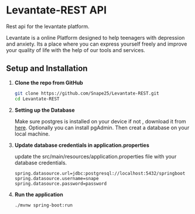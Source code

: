 # Levantate-REST API

Rest api for the levantate platform.

Levantate is a online Platform designed to help teenagers with depression and anxiety. Its a place where you can express yourself freely and improve your quality of life with the help of our tools and services.

## Setup and Installation

1. **Clone the repo from GitHub**
   ```sh
   git clone https://github.com/Snape25/Levantate-REST.git
   cd Levantate-REST
   ```
2. **Setting up the Database**

  
   Make sure postgres is installed on your device if not , download it from [here](https://www.postgresql.org/download). Optionally you can install pgAdmin. Then      creat a database on your local machine.

   
4. **Update database credentials in application.properties**
   
    update the src/main/resources/application.properties file with your database credentials.
   ```properties
   spring.datasource.url=jdbc:postgresql://localhost:5432/springboot
   spring.datasource.username=snape
   spring.datasource.password=password
   ```
5. **Run the application**
   ```sh
   ./mvnw spring-boot:run
   ```

